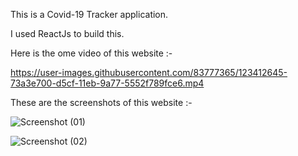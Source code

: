 This is a Covid-19 Tracker application.

I used ReactJs to build this.

Here is the ome video of this website :- 


https://user-images.githubusercontent.com/83777365/123412645-73a3e700-d5cf-11eb-9a77-5552f789fce6.mp4


These are the screenshots of this website :- 


![Screenshot (01)](https://user-images.githubusercontent.com/83777365/123412620-6d156f80-d5cf-11eb-9912-1ce9f3707199.png)


![Screenshot (02)](https://user-images.githubusercontent.com/83777365/123412664-7bfc2200-d5cf-11eb-90fa-86be52ac0aed.png)

